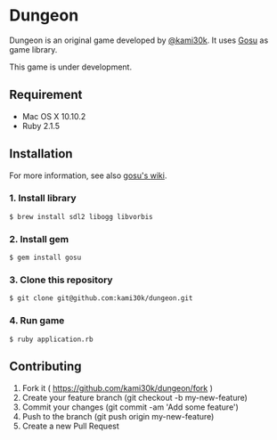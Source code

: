# Dungeon

Dungeon is an original game developed by [@kami30k](https://github.com/kami30k).
It uses [Gosu](http://www.libgosu.org/) as game library.

This game is under development.

## Requirement

- Mac OS X 10.10.2
- Ruby 2.1.5

## Installation

For more information, see also [gosu's wiki](https://github.com/jlnr/gosu/wiki/Getting-Started-on-OS-X).

### 1. Install library

```
$ brew install sdl2 libogg libvorbis
```

### 2. Install gem

```
$ gem install gosu
```

### 3. Clone this repository

```
$ git clone git@github.com:kami30k/dungeon.git
```

### 4. Run game

```
$ ruby application.rb
```

## Contributing

1. Fork it ( https://github.com/kami30k/dungeon/fork )
2. Create your feature branch (git checkout -b my-new-feature)
3. Commit your changes (git commit -am 'Add some feature')
4. Push to the branch (git push origin my-new-feature)
5. Create a new Pull Request
